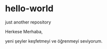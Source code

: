 # hello-world
just another repository


Herkese Merhaba,

yeni şeyler keşfetmeyi  ve öğrenmeyi seviyorum.
